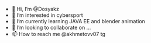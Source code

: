 - 👋 Hi, I’m @Dosyakz
- 👀 I’m interested in cybersport
- 🌱 I’m currently learning JAVA EE and blender animation 
- 💞️ I’m looking to collaborate on ...
- 📫 How to reach me @akhmetovv07 tg

<!---
Dosyakz/Dosyakz is a ✨ special ✨ repository because its `README.md` (this file) appears on your GitHub profile.
You can click the Preview link to take a look at your changes.
--->
